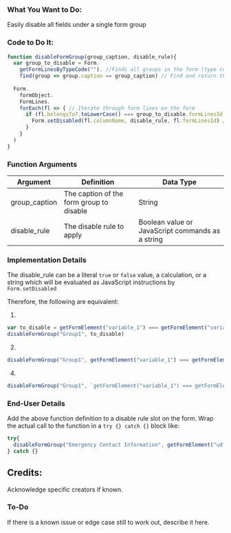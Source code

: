 ### What You Want to Do:
Easily disable all fields under a single form group

### Code to Do It:
```javascript
function disableFormGroup(group_caption, disable_rule){
  var group_to_disable = Form.
    getFormLinesByTypeCode(""). //Finds all groups in the form (type codes are blank)
    find(group => group.caption == group_caption) // Find and return the first group that matches the caption provided
  
  Form.
    formObject.
    FormLines.
    forEach(fl => { // Iterate through form lines on the form
      if (fl.belongsTo?.toLowerCase() === group_to_disable.formLinesId.toLowerCase()) { // If the form line belongs to the selected group
        Form.setDisabled(fl.columnName, disable_rule, fl.formLinesId) // Apply the disable rule from above
      }
    }
  )
}
```
### Function Arguments
|Argument       |Definition |Data Type|
|---            |---        |---      |
|group_caption |The caption of the form group to disable|String|
|disable_rule|The disable rule to apply|Boolean value or JavaScript commands as a string|

### Implementation Details
The disable_rule can be a literal `true` or `false` value, a calculation, or a string which will be evaluated as JavaScript instructions by `Form.setDisabled`

Therefore, the following are equivalent:

1.
```js
var to_disable = getFormElement("variable_1") === getFormElement("variable_2") // Result is true or false
disableFormGroup("Group1", to_disable)
```
2.
```js
disableFormGroup("Group1", getFormElement("variable_1") === getFormElement("variable_2"))
```
4.
```js
disableFormGroup("Group1", `getFormElement("variable_1") === getFormElement("variable_2")`)
```

### End-User Details
Add the above function definition to a disable rule slot on the form. Wrap the actual call to the function in a `try {} catch {}` block like:
```js
try{
  disableFormGroup("Emergency Contact Information", getFormElement("udf_has_declined_contact"))
} catch {}
```

## Credits:
Acknowledge specific creators if known.

### To-Do
If there is a known issue or edge case still to work out, describe it here.
